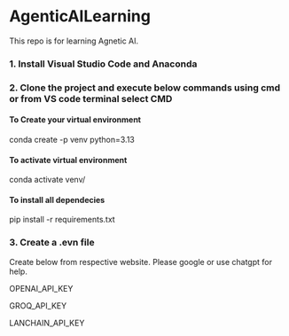 # AgenticAILearning
This repo is for learning Agnetic AI. 

### 1. Install Visual Studio Code and Anaconda

### 2. Clone the project and execute below commands using cmd or from VS code terminal select CMD 

#### To Create your virtual environment
conda create -p venv python=3.13

#### To activate virtual environment
conda activate venv/

#### To install all dependecies
pip install -r requirements.txt

### 3. Create a .evn file
Create below from respective website. Please google or use chatgpt for help.

OPENAI_API_KEY

GROQ_API_KEY

LANCHAIN_API_KEY
